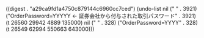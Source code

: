 
((digest . "a29ca9fd1a4750c879144c6960cc7ced") (undo-list nil ("
" . 3921) ("OrderPassword=YYYYY ← 証券会社から付与された取引パスワード" . 3921) (t 26560 29942 4889 135000) nil ("
" . 328) ("OrderPassword=YYYY" . 328) (t 26549 62994 550663 643000)))

